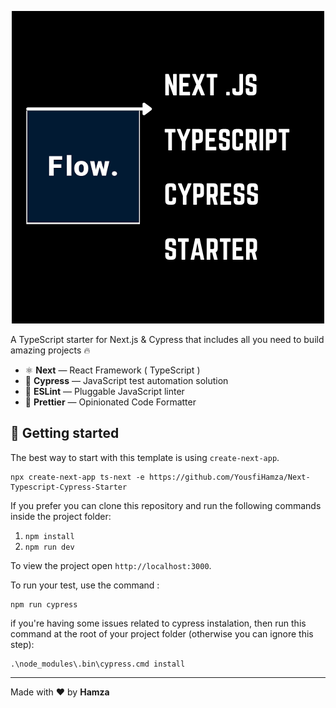<p align="center">
  <img src="public/NextTypescriptCypressStarter.png" alt="Next.js TypeScript Cypress Starter">
</p>

A TypeScript starter for Next.js & Cypress that includes all you need to build amazing projects 🔥

- ⚛️ **Next** — React Framework ( TypeScript )
- 🧪 **Cypress** — JavaScript test automation solution
- 📏 **ESLint** — Pluggable JavaScript linter
- 💖 **Prettier** — Opinionated Code Formatter

## 🚀 Getting started

The best way to start with this template is using `create-next-app`.

```
npx create-next-app ts-next -e https://github.com/YousfiHamza/Next-Typescript-Cypress-Starter
```

If you prefer you can clone this repository and run the following commands inside the project folder:

1. `npm install`
2. `npm run dev`

To view the project open `http://localhost:3000`.

To run your test, use the command :

    npm run cypress

if you're having some issues related to cypress instalation, then run this command at the root of your project folder (otherwise you can ignore this step):

    .\node_modules\.bin\cypress.cmd install

---

Made with ♥ by <strong>Hamza</strong>
